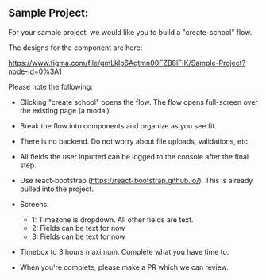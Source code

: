 ## Sample Project:

For your sample project, we would like you to build a "create-school" flow.

The designs for the component are here:

https://www.figma.com/file/gmLkIp6Aqtmn00FZB8lFIK/Sample-Project?node-id=0%3A1

Please note the following:

- Clicking "create school" opens the flow. The flow opens full-screen over the existing page (a modal). 

- Break the flow into components and organize as you see fit.

- There is no backend. Do not worry about file uploads, validations, etc. 

- All fields the user inputted can be logged to the console after the final step.

- Use react-bootstrap (https://react-bootstrap.github.io/). This is already pulled into the project.

- Screens:
    - 1: Timezone is dropdown. All other fields are text.
    - 2: Fields can be text for now
    - 3: Fields can be text for now

- Timebox to 3 hours maximum. Complete what you have time to.

- When you're complete, please make a PR which we can review.
